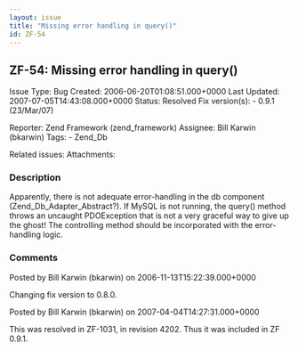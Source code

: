 ```yaml
---
layout: issue
title: "Missing error handling in query()"
id: ZF-54
---
```


ZF-54: Missing error handling in query()
----------------------------------------

 Issue Type: Bug Created: 2006-06-20T01:08:51.000+0000 Last Updated: 2007-07-05T14:43:08.000+0000 Status: Resolved Fix version(s): - 0.9.1 (23/Mar/07)
 
 Reporter:  Zend Framework (zend\_framework)  Assignee:  Bill Karwin (bkarwin)  Tags: - Zend\_Db
 
 Related issues: 
 Attachments: 
### Description

Apparently, there is not adequate error-handling in the db component (Zend\_Db\_Adapter\_Abstract?). If MySQL is not running, the query() method throws an uncaught PDOException that is not a very graceful way to give up the ghost! The controlling method should be incorporated with the error-handling logic.

 

 

### Comments

Posted by Bill Karwin (bkarwin) on 2006-11-13T15:22:39.000+0000

Changing fix version to 0.8.0.

 

 

Posted by Bill Karwin (bkarwin) on 2007-04-04T14:27:31.000+0000

This was resolved in ZF-1031, in revision 4202. Thus it was included in ZF 0.9.1.

 

 